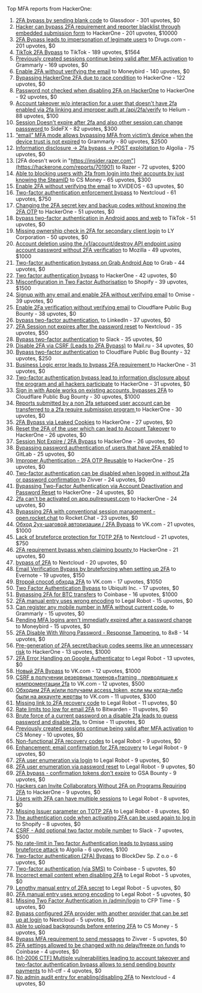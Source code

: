 Top MFA reports from HackerOne:

1. [2FA bypass by sending blank code](https://hackerone.com/reports/897385) to Glassdoor - 301 upvotes, $0
2. [Hacker can bypass 2FA requirement and reporter blacklist through embedded submission form](https://hackerone.com/reports/418767) to HackerOne - 201 upvotes, $10000
3. [2FA Bypass leads to  impersonation of legimate users](https://hackerone.com/reports/2885636) to Drugs.com - 201 upvotes, $0
4. [TikTok 2FA Bypass](https://hackerone.com/reports/1247108) to TikTok - 189 upvotes, $1564
5. [Previously created sessions continue being valid after MFA activation](https://hackerone.com/reports/667739) to Grammarly - 169 upvotes, $0
6. [Enable 2FA without verifying the email](https://hackerone.com/reports/649533) to Moneybird - 140 upvotes, $0
7. [Bypassing HackerOne 2FA due to race condition](https://hackerone.com/reports/2598548) to HackerOne - 122 upvotes, $0
8. [Password not checked when disabling 2FA on HackerOne](https://hackerone.com/reports/587910) to HackerOne - 92 upvotes, $0
9. [Account takeover w/o interaction for a user that doesn't have 2fa enabled via 2fa linking and improper auth at /api/2fa/verify](https://hackerone.com/reports/810880) to Helium - 88 upvotes, $100
10. [Session Doesn't expire after 2fa and also other session can change passsword ](https://hackerone.com/reports/2234736) to SideFX - 82 upvotes, $300
11. [“email” MFA mode allows bypassing MFA from victim’s device when the device trust is not expired](https://hackerone.com/reports/665722) to Grammarly - 80 upvotes, $2500
12. [Information disclosure -\> 2fa bypass -\> POST exploitation ](https://hackerone.com/reports/1276373) to Algolia - 75 upvotes, $0
13. [2FA doesn't work in "https://insider.razer.com"](https://hackerone.com/reports/701901) to Razer - 72 upvotes, $200
14. [Able to blocking users with 2fa from login into their accounts by just knowing the SteamID](https://hackerone.com/reports/1179232) to CS Money - 65 upvotes, $300
15. [Enable 2FA without verifying the email](https://hackerone.com/reports/3016540) to XVIDEOS - 63 upvotes, $0
16. [Two-factor authentication enforcement bypass](https://hackerone.com/reports/1050244) to Nextcloud - 61 upvotes, $750
17. [Changing the 2FA secret key and backup codes without knowing the 2FA OTP](https://hackerone.com/reports/1139535) to HackerOne - 51 upvotes, $0
18. [bypass two-factor authentication in Android apps and web](https://hackerone.com/reports/1747978) to TikTok - 51 upvotes, $0
19. [Missing ownership check in 2FA for secondary client login](https://hackerone.com/reports/1250474) to LY Corporation - 50 upvotes, $0
20. [Account deletion using the /v1/account/destroy API endpoint using account password without 2FA verification](https://hackerone.com/reports/2197244) to Mozilla - 49 upvotes, $1000
21. [Two-factor authentication bypass on Grab Android App](https://hackerone.com/reports/202425) to Grab - 44 upvotes, $0
22. [Two factor authentication bypass](https://hackerone.com/reports/2463279) to HackerOne - 42 upvotes, $0
23. [Misconfiguration in Two Factor Authorisation](https://hackerone.com/reports/178293) to Shopify - 39 upvotes, $1500
24. [Signup with any email and enable 2FA without verifying email](https://hackerone.com/reports/699200) to Omise - 39 upvotes, $0
25. [Enable 2Fa verification without verifying email](https://hackerone.com/reports/1618021) to Cloudflare Public Bug Bounty - 38 upvotes, $0
26. [bypass two-factor authentication.](https://hackerone.com/reports/1842183) to LinkedIn - 37 upvotes, $0
27. [2FA Session not expires after the password reset](https://hackerone.com/reports/486693) to Nextcloud - 35 upvotes, $50
28. [Bypass  two-factor authentication](https://hackerone.com/reports/121696) to Slack - 35 upvotes, $0
29. [Disable 2FA via CSRF (Leads to 2FA Bypass)](https://hackerone.com/reports/670329) to Mail.ru - 34 upvotes, $0
30. [Bypass two-factor authentication](https://hackerone.com/reports/1664974) to Cloudflare Public Bug Bounty - 32 upvotes, $250
31. [Business Logic error leads to bypass 2FA requirement ](https://hackerone.com/reports/2571981) to HackerOne - 31 upvotes, $0
32. [Two-factor authentication bypass lead to information disclosure about the program and all hackers participate](https://hackerone.com/reports/2486086) to HackerOne - 31 upvotes, $0
33. [Sign in with Apple works on existing accounts, bypasses 2FA](https://hackerone.com/reports/1593404) to Cloudflare Public Bug Bounty - 30 upvotes, $1000
34. [Reports submitted by a non 2fa setupped user account can be transferred to a 2fa require submission program ](https://hackerone.com/reports/2569993) to HackerOne - 30 upvotes, $0
35. [2FA Bypass via Leaked Cookies](https://hackerone.com/reports/2479622) to HackerOne - 27 upvotes, $0
36. [Reset the 2FA of the user which can lead to Account Takeover](https://hackerone.com/reports/2492631) to HackerOne - 26 upvotes, $0
37. [Session Not Expire / 2FA Bypass](https://hackerone.com/reports/2469706) to HackerOne - 26 upvotes, $0
38. [Bypassing password authentication of users that have 2FA enabled](https://hackerone.com/reports/128085) to GitLab - 25 upvotes, $0
39. [Improper Authentication - 2FA OTP Reusable](https://hackerone.com/reports/2529780) to HackerOne - 25 upvotes, $0
40. [Two-factor authentication can be disabled when logged in without 2fa or password confirmation ](https://hackerone.com/reports/992450) to Zivver - 24 upvotes, $0
41. [Bypassing Two-Factor Authentication via Account Deactivation and Password Reset](https://hackerone.com/reports/2543342) to HackerOne - 24 upvotes, $0
42. [2fa can't be activated on app.pullrequest.com](https://hackerone.com/reports/2463069) to HackerOne - 24 upvotes, $0
43. [Bypassing 2FA with conventional session management - open.rocket.chat](https://hackerone.com/reports/1701378) to Rocket.Chat - 23 upvotes, $0
44. [Обход 2ух-шаговой авторизации / 2FA Bypass](https://hackerone.com/reports/163834) to VK.com - 21 upvotes, $1000
45. [Lack of bruteforce protection for TOTP 2FA](https://hackerone.com/reports/1265709) to Nextcloud - 21 upvotes, $750
46. [2FA requirement bypass when claiming bounty ](https://hackerone.com/reports/2528919) to HackerOne - 21 upvotes, $0
47. [bypass of 2FA](https://hackerone.com/reports/248656) to Nextcloud - 20 upvotes, $0
48. [Email Verification Bypass by bruteforcing when setting up 2FA](https://hackerone.com/reports/1394984) to Evernote - 19 upvotes, $150
49. [Второй способ обхода 2FA](https://hackerone.com/reports/167121) to VK.com - 17 upvotes, $1050
50. [Two Factor Authentication Bypass](https://hackerone.com/reports/350288) to Ubiquiti Inc. - 17 upvotes, $0
51. [Bypassing 2FA for BTC transfers](https://hackerone.com/reports/10554) to Coinbase - 16 upvotes, $1000
52. [2FA manual entry uses wrong encoding](https://hackerone.com/reports/260390) to Legal Robot - 15 upvotes, $0
53. [Can register any mobile number in MFA without current code.](https://hackerone.com/reports/667740) to Grammarly - 15 upvotes, $0
54. [Pending MFA logins aren't immediatly expired after a password change](https://hackerone.com/reports/743518) to Moneybird - 15 upvotes, $0
55. [2FA Disable With Wrong Password - Response Tampering.](https://hackerone.com/reports/893085) to 8x8 - 14 upvotes, $0
56. [Pre-generation of 2FA secret/backup codes seems like an unnecessary risk](https://hackerone.com/reports/100509) to HackerOne - 13 upvotes, $1000
57. [2FA Error Handling on Google Authenticator](https://hackerone.com/reports/249695) to Legal Robot - 13 upvotes, $0
58. [Новый 2FA Bypass](https://hackerone.com/reports/179421) to VK.com - 12 upvotes, $1000
59. [CSRF в получении резервных токенов+framing , приводящие к компроментации 2fa](https://hackerone.com/reports/90165) to VK.com - 12 upvotes, $500
60. [Обходим 2FA и/или получаем access_token, если мы когда-либо были на аккаунте жертвы](https://hackerone.com/reports/316078) to VK.com - 11 upvotes, $300
61. [Missing link to 2FA recovery code](https://hackerone.com/reports/249346) to Legal Robot - 11 upvotes, $0
62. [Rate limits too low for email 2FA](https://hackerone.com/reports/979820) to Bitwarden - 11 upvotes, $0
63. [Brute force of a current password on a disable 2fa leads to guess password and disable 2fa.](https://hackerone.com/reports/1465277) to Omise - 11 upvotes, $0
64. [Previously created sessions continue being valid after MFA activation](https://hackerone.com/reports/1185479) to CS Money - 10 upvotes, $0
65. [Non-functional 2FA recovery codes](https://hackerone.com/reports/249337) to Legal Robot - 9 upvotes, $0
66. [Enhancement: email confirmation for 2FA recovery](https://hackerone.com/reports/250082) to Legal Robot - 9 upvotes, $0
67. [2FA user enumeration via login](https://hackerone.com/reports/249467) to Legal Robot - 9 upvotes, $0
68. [2FA user enumeration via password reset](https://hackerone.com/reports/249431) to Legal Robot - 9 upvotes, $0
69. [2FA bypass - confirmation tokens don't expire](https://hackerone.com/reports/264090) to GSA Bounty - 9 upvotes, $0
70. [Hackers can Invite Collaborators Without 2FA on Programs Requiring 2FA](https://hackerone.com/reports/2575079) to HackerOne - 9 upvotes, $0
71. [Users with 2FA can have multiple sessions](https://hackerone.com/reports/250243) to Legal Robot - 8 upvotes, $0
72. [Missing Issuer parameter on TOTP 2FA](https://hackerone.com/reports/251200) to Legal Robot - 8 upvotes, $0
73. [The authentication code when activating 2FA can be used again to log in](https://hackerone.com/reports/695041) to Shopify - 8 upvotes, $0
74. [CSRF - Add optional two factor mobile number](https://hackerone.com/reports/155774) to Slack - 7 upvotes, $500
75. [No rate-limit in Two factor Authentication leads to bypass using bruteforce attack](https://hackerone.com/reports/128777) to Algolia - 6 upvotes, $100
76. [Two-factor authentication (2FA) Bypass](https://hackerone.com/reports/708303) to BlockDev Sp. Z o.o - 6 upvotes, $0
77. [Two-factor authentication (via SMS)](https://hackerone.com/reports/66223) to Coinbase - 5 upvotes, $0
78. [Incorrect email content when disabling 2FA](https://hackerone.com/reports/259416) to Legal Robot - 5 upvotes, $0
79. [Lengthy manual entry of 2FA secret](https://hackerone.com/reports/259415) to Legal Robot - 5 upvotes, $0
80. [2FA manual entry uses wrong encoding](https://hackerone.com/reports/260491) to Legal Robot - 5 upvotes, $0
81. [Missing Two Factor Authentication in /admin/login](https://hackerone.com/reports/474963) to CFP Time - 5 upvotes, $0
82. [Bypass configured 2FA provider with another provider that can be set up at login](https://hackerone.com/reports/722748) to Nextcloud - 5 upvotes, $0
83. [Able to upload backgrounds before entering 2FA](https://hackerone.com/reports/1080839) to CS Money - 5 upvotes, $0
84. [Bypass MFA requirement to send messages](https://hackerone.com/reports/987650) to Zivver - 5 upvotes, $0
85. [2FA settings allowed to be changed with no delay/freeze on funds](https://hackerone.com/reports/16696) to Coinbase - 4 upvotes, $0
86. [[h1-2006 CTF] Multiple vulnerabilities leading to account takeover and two-factor authentication bypass allows to send pending bounty payments](https://hackerone.com/reports/895722) to h1-ctf - 4 upvotes, $0
87. [No admin audit entry for enabling/disabling 2FA](https://hackerone.com/reports/1200989) to Nextcloud - 4 upvotes, $0
